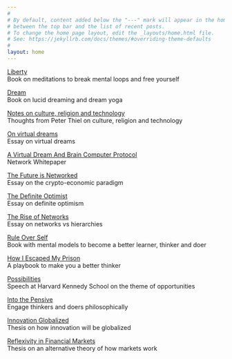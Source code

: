 ```yaml
---
#
# By default, content added below the "---" mark will appear in the home page
# between the top bar and the list of recent posts.
# To change the home page layout, edit the _layouts/home.html file.
# See: https://jekyllrb.com/docs/themes/#overriding-theme-defaults
#
layout: home
---
```


[Liberty](https://link.com.de/liberty)
<br>
Book on meditations to break mental loops and free yourself

[Dream](https://link.com.de/dream)
<br>
Book on lucid dreaming and dream yoga

[Notes on culture, religion and technology](https://link.com.de/lincolnthiel)
<br>
Thoughts from Peter Thiel on culture, religion and technology

[On virtual dreams](https://link.com.de/virtualdreams)
<br>
Essay on virtual dreams

[A Virtual Dream And Brain Computer Protocol](https://link.com.de/network)
<br>
Network Whitepaper

[The Future is Networked](https://link.com.de/futurenetworked)
<br>
Essay on the crypto-economic paradigm

[The Definite Optimist](https://link.com.de/definiteoptimist)
<br>
Essay on definite optimism

[The Rise of Networks](https://link.com.de/riseofnetworks)
<br>
Essay on networks vs hierarchies

[Rule Over Self](https://link.com.de/ruleoverself)
<br>
Book with mental models to become a better learner, thinker and doer
<br>

[How I Escaped My Prison](https://link.com.de/thinkerprison)
<br>
A playbook to make you a better thinker

[Possibilities](https://link.com.de/possibilities)
<br>
Speech at Harvard Kennedy School on the theme of opportunities

[Into the Pensive](https://link.com.de/pensive)
<br>
Engage thinkers and doers philosophically

[Innovation Globalized](https://link.com.de/innovationglobalized)
<br>
Thesis on how innovation will be globalized

[Reflexivity in Financial Markets](https://link.com.de/reflexivity)
<br>
Thesis on an alternative theory of how markets work


